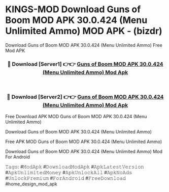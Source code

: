 # KINGS-MOD Download Guns of Boom MOD APK 30.0.424 (Menu Unlimited Ammo) MOD APK - (bizdr)
Download Guns of Boom MOD APK 30.0.424 (Menu Unlimited Ammo) Free Mod APK

<div align="center">
<h3>🔴 Download [Server1] 👉👉 <a href="https://apk-comot.site?title=Guns_of_Boom_MOD_APK_30.0.424_(Menu_Unlimited_Ammo)">Guns of Boom MOD APK 30.0.424 (Menu Unlimited Ammo) Mod Apk</a></h3><br>

<h3>🔴 Download [Server2] 👉👉 <a href="https://apk-comot.site?title=Guns_of_Boom_MOD_APK_30.0.424_(Menu_Unlimited_Ammo)">Guns of Boom MOD APK 30.0.424 (Menu Unlimited Ammo) Mod Apk</a></h3>
</div>


Free Download APK MOD Guns of Boom MOD APK 30.0.424 (Menu Unlimited Ammo)

Download Guns of Boom MOD APK 30.0.424 (Menu Unlimited Ammo) 

Free APK MOD Guns of Boom MOD APK 30.0.424 (Menu Unlimited Ammo) 

Download Guns of Boom MOD APK 30.0.424 (Menu Unlimited Ammo) Mod For Android

𝚃𝚊𝚐𝚜: #𝙼𝚘𝚍𝙰𝚙𝚔 #𝙳𝚘𝚠𝚗𝚕𝚘𝚊𝚍𝙼𝚘𝚍𝙰𝚙𝚔 #𝙰𝚙𝚔𝙻𝚊𝚝𝚎𝚜𝚝𝚅𝚎𝚛𝚜𝚒𝚘𝚗 #𝙰𝚙𝚔𝚄𝚗𝚕𝚒𝚖𝚒𝚝𝚎𝚍𝙼𝚘𝚗𝚎𝚢 #𝙰𝚙𝚔𝚄𝚗𝚕𝚘𝚌𝚔𝙰𝚕𝚕 #𝙰𝚙𝚔𝙽𝚘𝙰𝚍𝚜 #𝚄𝚗𝚕𝚘𝚌𝚔𝙿𝚛𝚎𝚖𝚒𝚞𝚖 #𝙵𝚘𝚛𝙰𝚗𝚍𝚛𝚘𝚒𝚍 #𝙵𝚛𝚎𝚎𝙳𝚘𝚠𝚗𝚕𝚘𝚊𝚍 #home_design_mod_apk